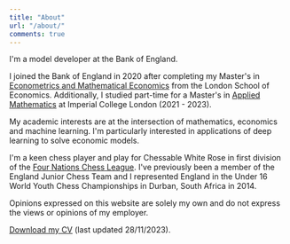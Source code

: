 ```yaml
---
title: "About"
url: "/about/"
comments: true
---
```


I'm a model developer at the Bank of England. 

I joined the Bank of England in 2020 after completing my Master's in [Econometrics and Mathematical Economics](https://www.lse.ac.uk/study-at-lse/Graduate/degree-programmes-2023/MSc-Econometrics-and-Mathematical-Economics) from the London School of Economics. Additionally, I studied part-time for a Master's in [Applied Mathematics](https://www.imperial.ac.uk/study/courses/postgraduate-taught/applied-mathematics/) at Imperial College London (2021 - 2023).

My academic interests are at the intersection of mathematics, economics and machine learning. I'm particularly interested in applications of deep learning to solve economic models.

I'm a keen chess player and play for Chessable White Rose in first division of the [Four Nations Chess League](https://www.4ncl.co.uk/faq.htm). I've previously been a member of the England Junior Chess Team and I represented England in the Under 16 World Youth Chess Championships in Durban, South Africa in 2014.

Opinions expressed on this website are solely my own and do not express the views or opinions of my employer.

[Download my CV](/post/About/public_CV.pdf) (last updated 28/11/2023).
